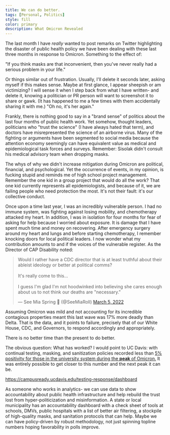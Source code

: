 ```yaml
---
title: We can do better.
tags: [Personal, Politics]
style: fill
color: primary
description: What Omicron Revealed
---
```

The last month I have <i>really</i> wanted to post remarks on Twitter highlighting the disaster of public health policy we have been dealing with these last three months in response to Omicron. Something to the effect of:

"If you think masks are that inconvenient, then you've never really had a serious problem in your life." 

Or things similar out of frustration. Usually, I'll delete it seconds later, asking myself if this makes sense. Maybe at first glance, I appear sheepish or am victimizing? I will sense it when I step back from what I have written- and delete it, knowing a politician or PR person will want to screenshot it to share or gawk. (It has happened to me a few times with them accidentally sharing it with me.) "Oh no, it's her again."

Frankly, there is nothing good to say in a "brand sense" of politics about the last four months of public health work. Yet somehow, thought leaders, politicians who "trust the science" (I have always hated that term), and doctors have misrepresented the science of an airborne virus. Many of the fighting or arguments have been segmented to social media because the attention economy seemingly can have equivalent value as medical and epidemiological task forces and surveys. Remember: Sisolak didn't consult his medical advisory team when dropping masks.

The whys of why we didn't increase mitigation during Omicron are political, financial, and psychological. Yet the occurrence of events, in my opinion, is fucking stupid and reminds me of high school project management. Remember the one kid in a group project that would do all the work? That one kid currently represents all epidemiologists, and because of it, we are failing people who need protection the most. It's not their fault: it's our collective conduct.
 
Once upon a time last year, I was an incredibly vulnerable person. I had no immune system, was fighting against losing mobility, and chemotherapy attacked my heart. In addition, I was in isolation for four months for fear of asking for help because I worried about exposure. It is damage that I have spent much time and money on recovering. After emergency surgery around my heart and lungs and before starting chemotherapy, I remember knocking doors for local political leaders. I now wonder what my contribution amounts to and if the voices of the vulnerable register. As the Director of CAP Disability noted:

 <blockquote class="twitter-tweet"><p lang="en" dir="ltr">Would I rather have a CDC director that is at least truthful about their ableist ideology or better at political comms?<br><br>It&#39;s really come to this...<br><br>I guess I&#39;m glad I&#39;m not hoodwinked into believing she cares enough about us to not think our deaths are &quot;necessary.&quot;</p>&mdash; See Mia Spring 🌸 (@SeeMiaRoll) <a href="https://twitter.com/SeeMiaRoll/status/1500259398001827840?ref_src=twsrc%5Etfw">March 5, 2022</a></blockquote> <script async src="https://platform.twitter.com/widgets.js" charset="utf-8"></script> 

Assuming Omicron was mild and not accounting for its incredible contagious properties meant this last wave was 17% more deadly than Delta. That is the data, and it points to failure, precisely that of our White House, CDC, and Governors, to respond accordingly and appropriately.

There is no better time than the present to do better.

The obvious question: What has worked? I would point to UC Davis: with continual testing, masking, and sanitization policies recorded less than <u>5% positivity for those in the university system during the <b>peak</b> of Omicron.</u> It was entirely possible to get closer to this number and the next peak it can be.

https://campusready.ucdavis.edu/testing-response/dashboard

As someone who works in analytics- we can use data to show accountability about public health infrastructure and help rebuild the trust lost from hyper-politicization and misinformation. A state or local municipality has an accountability dashboard with a check sheet of tools at schools, DMVs, public hospitals with a list of better air filtering, a stockpile of high-quality masks, and sanitation protocols that can help. Maybe we can have policy-driven by robust methodology, not just spinning topline numbers hoping favorability in polls improve.